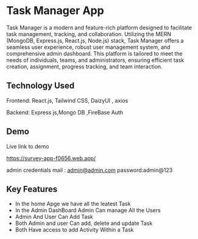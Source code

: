 
# Task Manager App


Task Manager is a modern and feature-rich platform designed to facilitate task management, tracking, and collaboration. Utilizing the MERN (MongoDB, Express.js, React.js, Node.js) stack, Task Manager offers a seamless user experience, robust user management system, and comprehensive admin dashboard. This platform is tailored to meet the needs of individuals, teams, and administrators, ensuring efficient task creation, assignment, progress tracking, and team interaction.







## Technology Used

Frontend: React.js, Tailwind CSS, DaizyUI , axios

Backend: Express js,Mongo DB ,FireBase Auth


## Demo

Live link to demo

https://survey-app-f0656.web.app/

admin credentials
 mail : admin@admin.com password:admin@123




## Key Features


- In the home Apge we have all the leatest Task
- In the Admin DashBoard Admin Can manage All the Users
- Admin And User Can Add Task 
- Both Admin and user Can add, delete and update Task
- Both Have access to add Activity Within a Task








